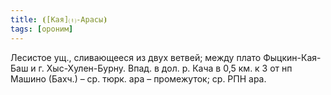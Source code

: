 ```yaml
---
title: ⦗[Кая]⒯-Арасы⦘
tags: [ороним]
---
```


Лесистое ущ., сливающееся из двух ветвей; между плато Фыцкин-Кая-Баш и г.
Хыс-Хулен-Бурну. Впад. в дол. р. Кача в 0,5 км. к З от нп Машино (Бахч.) – ср.
тюрк. ара – промежуток; ср. РПН ара.
